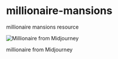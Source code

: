 # millionaire-mansions
millionaire mansions resource

![Millionaire from Midjourney](https://github.com/cpuncekar/millionaire_mansion/13d8ec52-589b-44e8-9146-ace9e259efab.png)


millionaire from Midjourney
